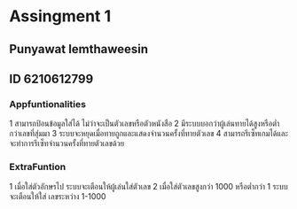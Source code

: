 # Assingment 1
## Punyawat Iemthaweesin
## ID 6210612799

### Appfuntionalities
1 สามารถป้อนข้อมูลใส่ได้ ไม่ว่าจะเป็นตัวเลขหรือตัวหนังสือ
2 มีระบบบอกว่าผู้เล่นทายได้สูงหรือต่ำกว่าเลขที่สุ่มมา
3 ระบบจะหยุดเมื่อทายถูกและแสดงจำนวนครั้งที่ทายตัวเลข
4 สามารถรีเซ็ทเกมได้และจะทำการรีเซ็ทจำนวนครั้งที่ทายตัวเลขด้วย

### ExtraFuntion
1 เมื่อใส่ตัวอักษรไป ระบบจะเตือนให้ผู้เล่นใส่ตัวเลข
2 เมื่อใส่ตัวเลขสูงกว่า 1000 หรือต่ำกว่า 1 ระบบจะเตือนให้ใส่ เลขระหว่าง 1-1000
